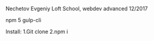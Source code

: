 Nechetov Evgeniy
Loft School, webdev advanced 12/2017

npm 5
gulp-cli

Install:
1.Git clone
2.npm i

